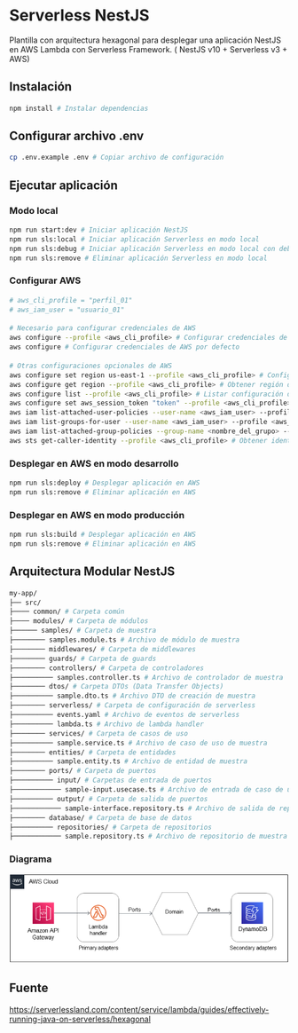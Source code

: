 # Serverless NestJS

Plantilla con arquitectura hexagonal para desplegar una aplicación NestJS en AWS Lambda con Serverless Framework. (
NestJS v10 + Serverless v3 + AWS)

## Instalación

```bash
npm install # Instalar dependencias 
```

## Configurar archivo .env

```bash
cp .env.example .env # Copiar archivo de configuración
```

## Ejecutar aplicación

### Modo local

```bash
npm run start:dev # Iniciar aplicación NestJS
npm run sls:local # Iniciar aplicación Serverless en modo local
npm run sls:debug # Iniciar aplicación Serverless en modo local con debug
npm run sls:remove # Eliminar aplicación Serverless en modo local
```

### Configurar AWS

```bash
# aws_cli_profile = "perfil_01"
# aws_iam_user = "usuario_01"

# Necesario para configurar credenciales de AWS
aws configure --profile <aws_cli_profile> # Configurar credenciales de AWS por perfil
aws configure # Configurar credenciales de AWS por defecto

# Otras configuraciones opcionales de AWS
aws configure set region us-east-1 --profile <aws_cli_profile> # Configurar región de AWS
aws configure get region --profile <aws_cli_profile> # Obtener región de AWS
aws configure list --profile <aws_cli_profile> # Listar configuración de AWS
aws configure set aws_session_token "token" --profile <aws_cli_profile> # Eliminar token de sesión de AWS
aws iam list-attached-user-policies --user-name <aws_iam_user> --profile <aws_cli_profile> # Listar políticas de usuario
aws iam list-groups-for-user --user-name <aws_iam_user> --profile <aws_cli_profile> # Listar grupos de usuario.
aws iam list-attached-group-policies --group-name <nombre_del_grupo> --profile <aws_cli_profile> # Listar políticas de grupo.
aws sts get-caller-identity --profile <aws_cli_profile> # Obtener identidad de llamante. Ejemplo: arn:aws:iam::123456789012:user/usuario_01
```

### Desplegar en AWS en modo desarrollo

```bash
npm run sls:deploy # Desplegar aplicación en AWS
npm run sls:remove # Eliminar aplicación en AWS
```

### Desplegar en AWS en modo producción

```bash
npm run sls:build # Desplegar aplicación en AWS
npm run sls:remove # Eliminar aplicación en AWS
```

## Arquitectura Modular NestJS

```bash
my-app/ 
├── src/ 
├──── common/ # Carpeta común
├──── modules/ # Carpeta de módulos
├────── samples/ # Carpeta de muestra
├──────── samples.module.ts # Archivo de módulo de muestra
├──────── middlewares/ # Carpeta de middlewares
├──────── guards/ # Carpeta de guards
├──────── controllers/ # Carpeta de controladores
├────────── samples.controller.ts # Archivo de controlador de muestra
├──────── dtos/ # Carpeta DTOs (Data Transfer Objects)
├────────── sample.dto.ts # Archivo DTO de creación de muestra
├──────── serverless/ # Carpeta de configuración de serverless
├────────── events.yaml # Archivo de eventos de serverless
├────────── lambda.ts # Archivo de lambda handler
├──────── services/ # Carpeta de casos de uso
├────────── sample.service.ts # Archivo de caso de uso de muestra
├──────── entities/ # Carpeta de entidades
├────────── sample.entity.ts # Archivo de entidad de muestra
├──────── ports/ # Carpeta de puertos
├────────── input/ # Carpetas de entrada de puertos
├──────────── sample-input.usecase.ts # Archivo de entrada de caso de uso de muestra
├────────── output/ # Carpeta de salida de puertos
├──────────── sample-interface.repository.ts # Archivo de salida de repositorio de muestra
├──────── database/ # Carpeta de base de datos
├────────── repositories/ # Carpeta de repositorios
├──────────── sample.repository.ts # Archivo de repositorio de muestra
```

### Diagrama

[![Texto alternativo](assets/single-hexagonal-aws.png)]()

## Fuente

https://serverlessland.com/content/service/lambda/guides/effectively-running-java-on-serverless/hexagonal